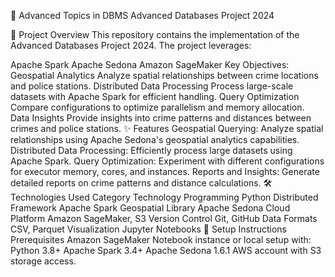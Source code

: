 📂 Advanced Topics in DBMS
Advanced Databases Project 2024

📖 Project Overview
This repository contains the implementation of the Advanced Databases Project 2024.
The project leverages:

Apache Spark
Apache Sedona
Amazon SageMaker
Key Objectives:
Geospatial Analytics
Analyze spatial relationships between crime locations and police stations.
Distributed Data Processing
Process large-scale datasets with Apache Spark for efficient handling.
Query Optimization
Compare configurations to optimize parallelism and memory allocation.
Data Insights
Provide insights into crime patterns and distances between crimes and police stations.
✨ Features
Geospatial Querying:
Analyze spatial relationships using Apache Sedona's geospatial analytics capabilities.
Distributed Data Processing:
Efficiently process large datasets using Apache Spark.
Query Optimization:
Experiment with different configurations for executor memory, cores, and instances.
Reports and Insights:
Generate detailed reports on crime patterns and distance calculations.
🛠️ Technologies Used
Category	Technology
Programming	Python
Distributed Framework	Apache Spark
Geospatial Library	Apache Sedona
Cloud Platform	Amazon SageMaker, S3
Version Control	Git, GitHub
Data Formats	CSV, Parquet
Visualization	Jupyter Notebooks
🚀 Setup Instructions
Prerequisites
Amazon SageMaker Notebook instance or local setup with:
Python 3.8+
Apache Spark 3.4+
Apache Sedona 1.6.1
AWS account with S3 storage access.
